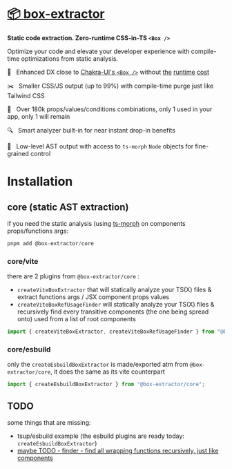 # [📦 box-extractor](https://github.com/astahmer/box-extractor/)

**Static code extraction. Zero-runtime CSS-in-TS `<Box />`**

Optimize your code and elevate your developer experience with compile-time optimizations from static analysis.

💎 &nbsp; Enhanced DX close to [Chakra-UI's `<Box />`](https://chakra-ui.com/docs/styled-system/style-props#pseudo) without [the](https://github.com/chakra-ui/chakra-ui/issues/4003) [runtime](https://github.com/chakra-ui/chakra-ui/issues/859) [cost](https://twitter.com/jaredpalmer/status/1271482711132254210?lang=en)

✂️ &nbsp; Smaller CSS/JS output (up to 99%) with compile-time purge just like Tailwind CSS

🎯 &nbsp; Over 180k props/values/conditions combinations, only 1 used in your app, only 1 will remain

🔍 &nbsp; Smart analyzer built-in for near instant drop-in benefits

💾 &nbsp; Low-level AST output with access to `ts-morph` `Node` objects for fine-grained control

# Installation

## core (static AST extraction)

if you need the static analysis (using [ts-morph](https://github.com/dsherret/ts-morph) on components props/functions args:

```ts
pnpm add @box-extractor/core
```

### core/vite

there are 2 plugins from `@box-extractor/core` :

-   `createViteBoxExtractor` that will statically analyze your TS(X) files & extract functions args / JSX component props values
-   `createViteBoxRefUsageFinder` will statically analyze your TS(X) files & recursively find every transitive components (the one being spread onto) used from a list of root components

```ts
import { createViteBoxExtractor, createViteBoxRefUsageFinder } from "@box-extractor/core";
```

### core/esbuild

only the `createEsbuildBoxExtractor` is made/exported atm from `@box-extractor/core`, it does the same as its vite counterpart

```ts
import { createEsbuildBoxExtractor } from "@box-extractor/core";
```

## TODO

some things that are missing:

-   tsup/esbuild example (the esbuild plugins are ready today: `createEsbuildBoxExtractor`)
-   [maybe TODO - finder - find all wrapping functions recursively, just like components](https://github.com/astahmer/box-extractor/issues/13)

